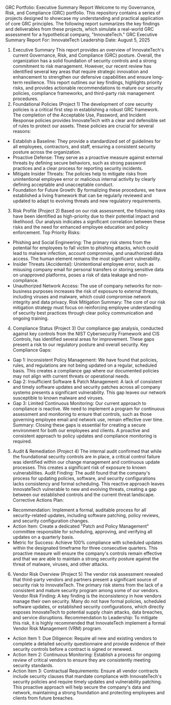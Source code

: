 GRC Portfolio: Executive Summary Report
Welcome to my Governance, Risk, and Compliance (GRC) portfolio. This repository contains a series of projects designed to showcase my understanding and practical application of core GRC principles. The following report summarizes the key findings and deliverables from these projects, which simulate a real-world GRC assessment for a hypothetical company, "InnovateTech."
GRC Executive Summary Report
For: InnovateTech Leadership
Date: August 5, 2025
1. Executive Summary
This report provides an overview of InnovateTech's current Governance, Risk, and Compliance (GRC) posture. Overall, the organization has a solid foundation of security controls and a strong commitment to risk management. However, our recent review has identified several key areas that require strategic innovation and enhancement to strengthen our defensive capabilities and ensure long-term resilience. This report outlines our key findings, highlights priority risks, and provides actionable recommendations to mature our security policies, compliance frameworks, and third-party risk management procedures.
2. Foundational Policies (Project 1)
The development of core security policies is a critical first step in establishing a robust GRC framework. The completion of the Acceptable Use, Password, and Incident Response policies provides InnovateTech with a clear and defensible set of rules to protect our assets.
These policies are crucial for several reasons:
 * Establish a Baseline: They provide a standardized set of guidelines for all employees, contractors, and staff, ensuring a consistent security posture across the organization.
 * Proactive Defense: They serve as a proactive measure against external threats by defining secure behaviors, such as strong password practices and a clear process for reporting security incidents.
 * Mitigate Insider Threats: The policies help to mitigate risks from unintentional employee error or malicious internal activity by clearly defining acceptable and unacceptable conduct.
 * Foundation for Future Growth: By formalizing these procedures, we have established a living framework that can be regularly reviewed and updated to adapt to evolving threats and new regulatory requirements.
3. Risk Profile (Project 2)
Based on our risk assessment, the following risks have been identified as high-priority due to their potential impact and likelihood. Our analysis indicates a significant correlation between these risks and the need for enhanced employee education and policy enforcement.
Top Priority Risks:
 * Phishing and Social Engineering: The primary risk stems from the potential for employees to fall victim to phishing attacks, which could lead to malware infection, account compromise, and unauthorized data access. The human element remains the most significant vulnerability.
 * Insider Threats (Accidental): Unintentional employee error, such as misusing company email for personal transfers or storing sensitive data on unapproved platforms, poses a risk of data leakage and non-compliance.
 * Unauthorized Network Access: The use of company networks for non-business purposes increases the risk of exposure to external threats, including viruses and malware, which could compromise network integrity and data privacy.
Risk Mitigation Summary: The core of our risk mitigation strategy must focus on reinforcing employee understanding of security best practices through clear policy communication and ongoing training.
4. Compliance Status (Project 3)
Our compliance gap analysis, conducted against key controls from the NIST Cybersecurity Framework and CIS Controls, has identified several areas for improvement. These gaps present a risk to our regulatory posture and overall security.
Key Compliance Gaps:
 * Gap 1: Inconsistent Policy Management: We have found that policies, rules, and regulations are not being updated on a regular, scheduled basis. This creates a compliance gap where our documented policies may not align with current threats or operational needs.
 * Gap 2: Insufficient Software & Patch Management: A lack of consistent and timely software updates and security patches across all company systems presents a significant vulnerability. This gap leaves our network susceptible to known malware and viruses.
 * Gap 3: Limited Continuous Monitoring: Our current approach to compliance is reactive. We need to implement a program for continuous assessment and monitoring to ensure that controls, such as those governing employee email and network use, remain effective over time.
Summary: Closing these gaps is essential for creating a secure environment for both our employees and clients. A proactive and consistent approach to policy updates and compliance monitoring is required.
5. Audit & Remediation (Project 4)
The internal audit confirmed that while the foundational security controls are in place, a critical control failure was identified within our change management and continuous update processes. This creates a significant risk of exposure to known vulnerabilities.
Audit Finding: The audit found that the company's process for updating policies, software, and security configurations lacks consistency and formal scheduling. This reactive approach leaves InnovateTech vulnerable to new and evolving threats, creating a gap between our established controls and the current threat landscape.
Corrective Actions Plan:
 * Recommendation: Implement a formal, auditable process for all security-related updates, including software patching, policy reviews, and security configuration changes.
 * Action Item: Create a dedicated "Patch and Policy Management" committee responsible for scheduling, approving, and verifying all updates on a quarterly basis.
 * Metric for Success: Achieve 100% compliance with scheduled updates within the designated timeframe for three consecutive quarters.
This proactive measure will ensure the company's controls remain effective and that we are able to maintain a strong security posture against the threat of malware, viruses, and other attacks.
6. Vendor Risk Overview (Project 5)
The vendor risk assessment revealed that third-party vendors and partners present a significant source of security risk to InnovateTech. The primary risk stems from the lack of a consistent and mature security program among some of our vendors.
Vendor Risk Finding: A key finding is the inconsistency in how vendors manage their own security. Many do not have formal policies, scheduled software updates, or established security configurations, which directly exposes InnovateTech to potential supply chain attacks, data breaches, and service disruptions.
Recommendation to Leadership: To mitigate this risk, it is highly recommended that InnovateTech implement a formal Vendor Risk Management (VRM) program.
 * Action Item 1: Due Diligence: Require all new and existing vendors to complete a detailed security questionnaire and provide evidence of their security controls before a contract is signed or renewed.
 * Action Item 2: Continuous Monitoring: Establish a process for ongoing review of critical vendors to ensure they are consistently meeting security standards.
 * Action Item 3: Contractual Requirements: Ensure all vendor contracts include security clauses that mandate compliance with InnovateTech's security policies and require timely updates and vulnerability patching.
This proactive approach will help secure the company's data and network, maintaining a strong foundation and protecting employees and clients from future breaches.

